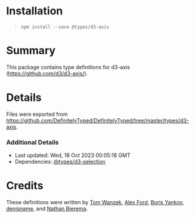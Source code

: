 # Installation
> `npm install --save @types/d3-axis`

# Summary
This package contains type definitions for d3-axis (https://github.com/d3/d3-axis/).

# Details
Files were exported from https://github.com/DefinitelyTyped/DefinitelyTyped/tree/master/types/d3-axis.

### Additional Details
 * Last updated: Wed, 18 Oct 2023 00:05:18 GMT
 * Dependencies: [@types/d3-selection](https://npmjs.com/package/@types/d3-selection)

# Credits
These definitions were written by [Tom Wanzek](https://github.com/tomwanzek), [Alex Ford](https://github.com/gustavderdrache), [Boris Yankov](https://github.com/borisyankov), [denisname](https://github.com/denisname), and [Nathan Bierema](https://github.com/Methuselah96).

